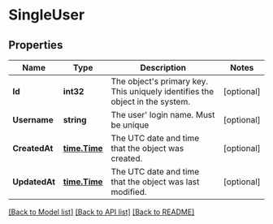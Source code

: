 # SingleUser

## Properties

Name | Type | Description | Notes
------------ | ------------- | ------------- | -------------
**Id** | **int32** | The object&#39;s primary key. This uniquely identifies the object in the system. | [optional] 
**Username** | **string** | The user&#39; login name. Must be unique | [optional] 
**CreatedAt** | [**time.Time**](time.Time.md) | The UTC date and time that the object was created. | [optional] 
**UpdatedAt** | [**time.Time**](time.Time.md) | The UTC date and time that the object was last modified. | [optional] 

[[Back to Model list]](../README.md#documentation-for-models) [[Back to API list]](../README.md#documentation-for-api-endpoints) [[Back to README]](../README.md)



